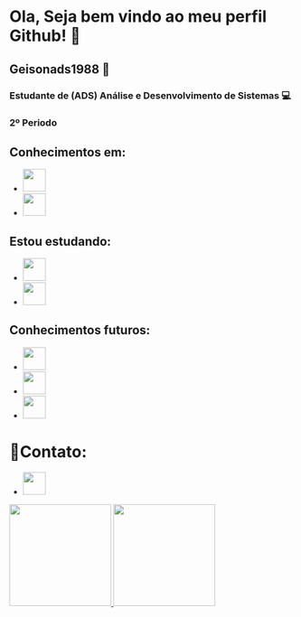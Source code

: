 # Ola, Seja bem vindo ao meu perfil Github! 👋


## Geisonads1988 🚀

### Estudante de (ADS) Análise e Desenvolvimento de Sistemas 💻

### 2º Periodo

## Conhecimentos em:

- <img src="https://cdn.jsdelivr.net/gh/devicons/devicon/icons/html5/html5-original-wordmark.svg" width="40" height="40" />
- <img src="https://cdn.jsdelivr.net/gh/devicons/devicon/icons/css3/css3-original-wordmark.svg" width="40" height="40" />

## Estou estudando:

- <img src="https://cdn.jsdelivr.net/gh/devicons/devicon/icons/git/git-original-wordmark.svg" width="40" height="40" />
- <img src="https://cdn.jsdelivr.net/gh/devicons/devicon/icons/github/github-original-wordmark.svg" width="40" height="40" />

## Conhecimentos futuros:

- <img src="https://cdn.jsdelivr.net/gh/devicons/devicon/icons/javascript/javascript-original.svg" width="40" height="40" />
- <img src="https://cdn.jsdelivr.net/gh/devicons/devicon/icons/react/react-original-wordmark.svg" width="40" height="40" />
- <img src="https://cdn.jsdelivr.net/gh/devicons/devicon/icons/nodejs/nodejs-original-wordmark.svg" width="40" height="40" />

# 📒Contato:

- <a href="https://www.linkedin.com/in/geison-sousa-de-oliveira-62bb44145/" target="_blank"><img src="https://cdn.jsdelivr.net/gh/devicons/devicon/icons/linkedin/linkedin-original.svg" width="40" height="40" target="_blank"></a>


<div>
<a href="https://github.com/Geisonads1988">
<img loading="lazy" height="180em" src="https://github-readme-stats.vercel.app/api/top-langs/?username=Geisonads1988&layout=compact&langs_count=7&theme=dracula"/>
<img loading="lazy" height="180em" src="https://github-readme-stats.vercel.app/api?username=Geisonads1988&show_icons=true&theme=dracula&include_all_commits=true&count_private=true"/>
</div>
